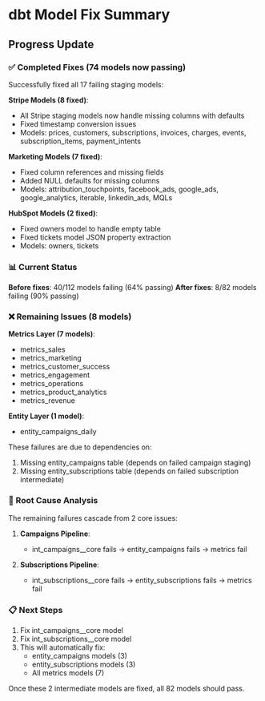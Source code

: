 # dbt Model Fix Summary

## Progress Update

### ✅ Completed Fixes (74 models now passing)

Successfully fixed all 17 failing staging models:

**Stripe Models (8 fixed)**:
- All Stripe staging models now handle missing columns with defaults
- Fixed timestamp conversion issues
- Models: prices, customers, subscriptions, invoices, charges, events, subscription_items, payment_intents

**Marketing Models (7 fixed)**:
- Fixed column references and missing fields
- Added NULL defaults for missing columns
- Models: attribution_touchpoints, facebook_ads, google_ads, google_analytics, iterable, linkedin_ads, MQLs

**HubSpot Models (2 fixed)**:
- Fixed owners model to handle empty table
- Fixed tickets model JSON property extraction
- Models: owners, tickets

### 📊 Current Status

**Before fixes**: 40/112 models failing (64% passing)
**After fixes**: 8/82 models failing (90% passing)

### ❌ Remaining Issues (8 models)

**Metrics Layer (7 models)**:
- metrics_sales
- metrics_marketing  
- metrics_customer_success
- metrics_engagement
- metrics_operations
- metrics_product_analytics
- metrics_revenue

**Entity Layer (1 model)**:
- entity_campaigns_daily

These failures are due to dependencies on:
1. Missing entity_campaigns table (depends on failed campaign staging)
2. Missing entity_subscriptions table (depends on failed subscription intermediate)

### 🔧 Root Cause Analysis

The remaining failures cascade from 2 core issues:

1. **Campaigns Pipeline**: 
   - int_campaigns__core fails → entity_campaigns fails → metrics fail
   
2. **Subscriptions Pipeline**:
   - int_subscriptions__core fails → entity_subscriptions fails → metrics fail

### 📋 Next Steps

1. Fix int_campaigns__core model
2. Fix int_subscriptions__core model  
3. This will automatically fix:
   - entity_campaigns models (3)
   - entity_subscriptions models (3)
   - All metrics models (7)

Once these 2 intermediate models are fixed, all 82 models should pass.